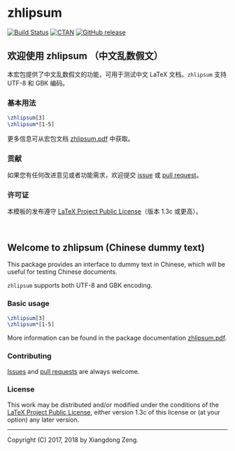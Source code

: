 # zhlipsum

[![Build Status](https://travis-ci.org/Stone-Zeng/zhlipsum.svg?branch=master)](https://travis-ci.org/Stone-Zeng/zhlipsum)
[![CTAN](https://img.shields.io/ctan/v/zhlipsum.svg)](https://www.ctan.org/pkg/zhlipsum)
[![GitHub release](https://img.shields.io/github/release/Stone-Zeng/zhlipsum/all.svg)](https://github.com/Stone-Zeng/zhlipsum/releases/latest)

## 欢迎使用 zhlipsum （中文乱数假文）

本宏包提供了中文乱数假文的功能，可用于测试中文 LaTeX 文档。`zhlipsum` 支持 UTF-8 和 GBK 编码。

### 基本用法

```tex
\zhlipsum[3]
\zhlipsum*[1-5]
```

更多信息可从宏包文档 [zhlipsum.pdf](http://mirrors.ctan.org/macros/latex/contrib/zhlipsum/zhlipsum.pdf) 中获取。

### 贡献

如果您有任何改进意见或者功能需求，欢迎提交 [issue](https://github.com/Stone-Zeng/zhlipsum/issues) 或 [pull request](https://github.com/Stone-Zeng/zhlipsum/pulls)。

### 许可证

本模板的发布遵守 [LaTeX Project Public License](http://www.latex-project.org/lppl.txt)（版本 1.3c 或更高）。

<br>

## Welcome to zhlipsum (Chinese dummy text)

This package provides an interface to dummy text in Chinese, which will be useful for testing Chinese documents.

`zhlipsum` supports both UTF-8 and GBK encoding.

### Basic usage

```tex
\zhlipsum[3]
\zhlipsum*[1-5]
```

More information can be found in the package documentation [zhlipsum.pdf](http://mirrors.ctan.org/macros/latex/contrib/zhlipsum/zhlipsum.pdf).

### Contributing

[Issues](https://github.com/Stone-Zeng/zhlipsum/issues) and [pull requests](https://github.com/Stone-Zeng/zhlipsum/pulls) are always welcome.

### License

This work may be distributed and/or modified under the conditions of the [LaTeX Project Public License](http://www.latex-project.org/lppl.txt), either version 1.3c of this license or (at your option) any later version.

-----

Copyright (C) 2017, 2018 by Xiangdong Zeng.
